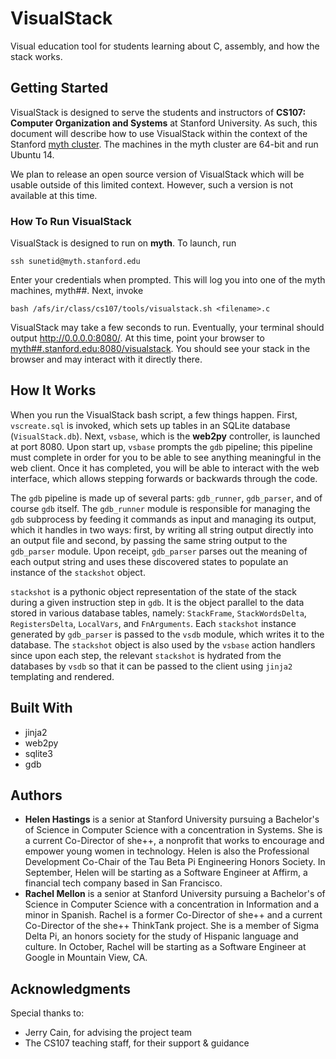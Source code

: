 # VisualStack
Visual education tool for students learning about C, assembly, and how the stack works.

## Getting Started
VisualStack is designed to serve the students and instructors of **CS107: Computer Organization and Systems** at Stanford University. As such, this document will describe how to use VisualStack within the context of the Stanford [myth cluster](https://web.stanford.edu/class/cs107/guide_editors.html). The machines in the myth cluster are 64-bit and run Ubuntu 14.

We plan to release an open source version of VisualStack which will be usable outside of this limited context. However, such a version is not available at this time.

### How To Run VisualStack
VisualStack is designed to run on **myth**. To launch, run
```
ssh sunetid@myth.stanford.edu
```
Enter your credentials when prompted. This will log you into one of the myth machines, myth##.
Next, invoke
```
bash /afs/ir/class/cs107/tools/visualstack.sh <filename>.c
```

VisualStack may take a few seconds to run. Eventually, your terminal should output http://0.0.0.0:8080/. At this time, point your browser to [myth##.stanford.edu:8080/visualstack](myth##.stanford.edu:8080/visualstack). You should see your stack in the browser and may interact with it directly there.

## How It Works

When you run the VisualStack bash script, a few things happen. First, `vscreate.sql` is invoked, which sets up tables in an SQLite database (`VisualStack.db`). Next, `vsbase`, which is the **web2py** controller, is launched at port 8080. Upon start up, `vsbase` prompts the `gdb` pipeline; this pipeline must complete in order for you to be able to see anything meaningful in the web client. Once it has completed, you will be able to interact with the web interface, which allows stepping forwards or backwards through the code.

The `gdb` pipeline is made up of several parts: `gdb_runner`, `gdb_parser`, and of course `gdb` itself. The `gdb_runner` module is responsible for managing the `gdb` subprocess by feeding it commands as input and managing its output, which it handles in two ways: first, by writing all string output directly into an output file and second, by passing the same string output to the `gdb_parser` module. Upon receipt, `gdb_parser` parses out the meaning of each output string and uses these discovered states to populate an instance of the `stackshot` object.

`stackshot` is a pythonic object representation of the state of the stack during a given instruction step in `gdb`. It is the object parallel to the data stored in various database tables, namely: `StackFrame`, `StackWordsDelta`, `RegistersDelta`, `LocalVars`, and `FnArguments`. Each `stackshot` instance generated by `gdb_parser` is passed to the `vsdb` module, which writes it to the database. The `stackshot` object is also used by the `vsbase` action handlers since upon each step, the relevant `stackshot` is hydrated from the databases by `vsdb` so that it can be passed to the client using `jinja2` templating and rendered.

## Built With

* jinja2
* web2py
* sqlite3
* gdb

## Authors

* **Helen Hastings** is a senior at Stanford University pursuing a Bachelor's of Science in Computer Science with a concentration in Systems. She is a current Co-Director of she++, a nonprofit that works to encourage and empower young women in technology. Helen is also the Professional Development Co-Chair of the Tau Beta Pi Engineering Honors Society. In September, Helen will be starting as a Software Engineer at Affirm, a financial tech company based in San Francisco.
* **Rachel Mellon** is a senior at Stanford University pursuing a Bachelor's of Science in Computer Science with a concentration in Information and a minor in Spanish. Rachel is a former Co-Director of she++ and a current Co-Director of the she++ ThinkTank project. She is a member of Sigma Delta Pi, an honors society for the study of Hispanic language and culture. In October, Rachel will be starting as a Software Engineer at Google in Mountain View, CA.

## Acknowledgments

Special thanks to:
* Jerry Cain, for advising the project team
* The CS107 teaching staff, for their support & guidance
